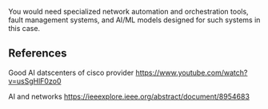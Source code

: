 You would need specialized network automation and orchestration tools, fault management systems, and AI/ML models designed for such systems in this case.

## References 

Good AI datscenters of cisco provider
https://www.youtube.com/watch?v=usSgHlF0zo0

AI and networks
https://ieeexplore.ieee.org/abstract/document/8954683
